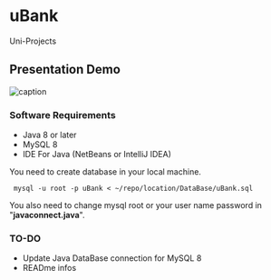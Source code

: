 # uBank
Uni-Projects
## Presentation Demo
![caption](https://github.com/ypo777/uBank/blob/main/Presentation/Announce.gif "uBank Presentation")
### Software Requirements
- Java 8 or later
- MySQL 8
- IDE For Java (NetBeans or IntelliJ IDEA)

You need to create database in your local machine.
```
 mysql -u root -p uBank < ~/repo/location/DataBase/uBank.sql
```
You also need to change mysql root or your user name password in "**javaconnect.java**".

### TO-DO
- Update Java DataBase connection for MySQL 8
- READme infos
